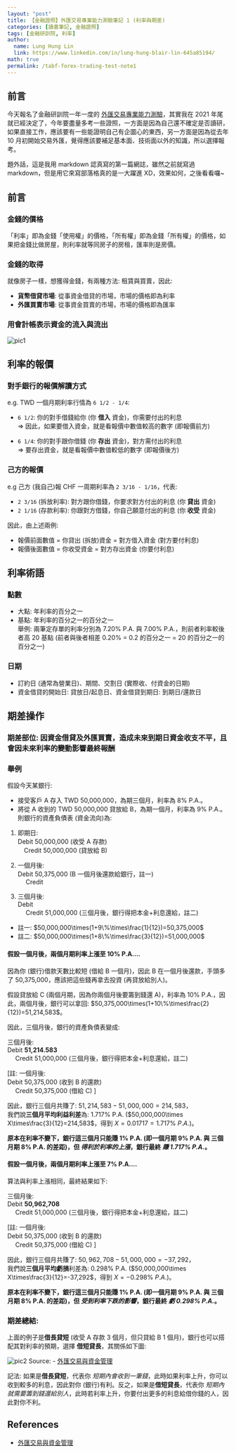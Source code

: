 ```yaml
---
layout: "post"
title: 【金融證照】外匯交易專業能力測驗筆記 1 (利率與期差)
categories: [讀書筆記, 金融證照]
tags: [金融研訓院, 利率]
author:
  name: Lung Hung Lin
  link: https://www.linkedin.com/in/lung-hung-blair-lin-645a85194/
math: true
permalink: /tabf-forex-trading-test-note1
---
```


## 前言

今天報名了金融研訓院一年一度的 [外匯交易專業能力測驗](https://www.tabf.org.tw/LicenseExamList.aspx?ExamCode=081)，其實我在 2021 年尾就已經決定了，今年要盡量多考一些證照，一方面是因為自己還不確定是否讀研，如果直接工作，應該要有一些能證明自己有企圖心的東西，另一方面是因為從去年 10 月初開始交易外匯，覺得應該要補足基本面、技術面以外的知識，所以選擇報考。

題外話，這是我用 markdown 認真寫的第一篇網誌，雖然之前就寫過 markdown，但是用它來寫部落格真的是一大躍進 XD，效果如何，之後看看囉~

## 前言

### 金錢的價格

「利率」即為金錢「使用權」的價格，「所有權」即為金錢「所有權」的價格，如果把金錢比做房屋，則利率就等同房子的房租，匯率則是房價。

### 金錢的取得

就像房子一樣，想獲得金錢，有兩種方法: 租賃與買賣，因此:

- **貨幣借貸市場**: 從事資金借貸的市場，市場的價格即為利率
- **外匯買賣市場**: 從事資金買賣的市場，市場的價格即為匯率

### 用會計帳表示資金的流入與流出

![pic1](https://lh3.googleusercontent.com/pw/AM-JKLWoTn78fdj-yfi3N9cPctG5ZRQ6UFcVyal7F0hzthPrg2ce8rdA5SkPj_JV6wtJYuJ7ImLc7_s_0uneqrYkteGnySTtjDDOil7W6NBYwEcAPaNlrrMHnEhakc9BQ_e9TiZYw-zE8oyydwFHODTlSUpO=w1370-h708-no?authuser=0)

## 利率的報價

### 對手銀行的報價解讀方式
e.g. TWD 一個月期利率行情為 ```6 1/2 - 1/4```:  
- ```6 1/2```: 你的對手借錢給你 (你 **借入** 資金)，你需要付出的利息  
  => 因此，如果要借入資金，就是看報價中數值較高的數字 (即報價前方) 

- ```6 1/4```: 你的對手跟你借錢 (你 **存出** 資金)，對方需付出的利息  
  => 要存出資金，就是看報價中數值較低的數字 (即報價後方)

### 己方的報價
e.g 己方 (我自己)報 CHF 一周期利率為 ```2 3/16 - 1/16```，代表:  
- ```2 3/16``` (拆放利率): 對方跟你借錢，你要求對方付出的利息 (你 **貸出** 資金)  
- ```2 1/16``` (存款利率): 你跟對方借錢，你自己願意付出的利息 (你 **收受** 資金)

因此，由上述兩例:
- 報價前面數值 = 你貸出 (拆放)資金 = 對方借入資金 (對方要付利息)
- 報價後面數值 = 你收受資金 = 對方存出資金 (你要付利息)

## 利率術語
### 點數
- 大點: 年利率的百分之一
- 基點: 年利率的百分之一的百分之一  
舉例: 兩筆定存單的利率分別為 7.20% P.A. 與 7.00% P.A.，則前者利率較後者高 20 基點 (前者與後者相差 0.20% = 0.2 的百分之一 = 20 的百分之一的百分之一)

### 日期
- 訂約日 (通常為營業日)、期間、交割日 (實際收、付資金的日期)
- 資金借貸的開始日: 貸放日/起息日、資金借貸到期日: 到期日/還款日

## 期差操作
### 期差部位: 因資金借貸及外匯買賣，造成未來到期日資金收支不平，且會因未來利率的變動影響最終報酬

### 舉例 
假設今天某銀行:
- 接受客戶 A 存入 TWD 50,000,000，為期三個月，利率為 8% P.A.。
- 將從 A 收到的 TWD 50,000,000 貸放給 B，為期一個月，利率為 9% P.A.。  
則銀行的資產負債表 (資金流向)為:  

1. 即期日:   
   Debit 50,000,000 (收受 A 存款)  
    &emsp;Credit 50,000,000 (貸放給 B)  

2. 一個月後:  
   Debit 50,375,000 (B 一個月後還款給銀行，註一)  
    &emsp; Credit

3. 三個月後:  
   Debit   
   &emsp; Credit 51,000,000 (三個月後，銀行得把本金+利息還給，註二)

* 註一: $50,000,000\times(1+9\%\times\frac{1}{12})=50,375,000$ 
* 註二: $50,000,000\times(1+8\%\times\frac{3}{12})=51,000,000$

#### 假設一個月後，兩個月期利率上漲至 10% P.A....
因為你 (銀行)借款天數比較短 (借給 B 一個月)，因此 B 在一個月後還款，手頭多了 50,375,000，應該把這些錢再拿去投資 (再貸放給別人)。  

假設貸放給 C (兩個月期，因為你兩個月後要籌到錢還 A)，利率為 10% P.A.，因此，兩個月後，銀行可以拿回: $50,375,000\times(1+10\%\times\frac{2}{12})=51,214,583$。  

因此，三個月後，銀行的資產負債表變成: 

三個月後:  
   Debit **51,214.583**  
   &emsp; Credit 51,000,000 (三個月後，銀行得把本金+利息還給，註二)  

[註: 一個月後:  
Debit 50,375,000 (收到 B 的還款)  
   &emsp; Credit 50,375,000 (借給 C)
]

因此，銀行三個月共賺了: $51,214,583-51,000,000=214,583$，  
我們說**三個月平均利益利差**為: 1.717% P.A. ($50,000,000\times X\times\frac{3}{12}=214,583$，得到 $X=0.01717=1.717\%\ P.A.$)。  

**原本在利率不變下，銀行這三個月只能賺 1% P.A. (即一個月期 9% P.A. 與 三個月期 8% P.A. 的差距)，但 _得利於利率的上漲_，銀行最終 _賺 1.717% P.A._。**

#### 假設一個月後，兩個月期利率上漲至 7% P.A....  
算法與利率上漲相同，最終結果如下:  

三個月後:  
   Debit **50,962,708**  
   &emsp; Credit 51,000,000 (三個月後，銀行得把本金+利息還給，註二)  

[註: 一個月後:  
Debit 50,375,000 (收到 B 的還款)  
   &emsp; Credit 50,375,000 (借給 C)
]

因此，銀行三個月共賺了: $50,962,708-51,000,000=-37,292$，  
我們說**三個月平均虧損**利差為: 0.298% P.A. ($50,000,000\times X\times\frac{3}{12}=-37,292$，得到 $X=-0.298\%\ P.A.$)。  

**原本在利率不變下，銀行這三個月只能賺 1% P.A. (即一個月期 9% P.A. 與 三個月期 8% P.A. 的差距)，但 _受到利率下跌的影響_，銀行最終 _虧 0.298% P.A._。**

### 期差總結:
上面的例子是**借長貸短** (收受 A 存款 3 個月，但只貸給 B 1 個月)，銀行也可以搭配其對利率的預期，選擇 **借短貸長**，其關係如下圖:  

![pic2](https://lh3.googleusercontent.com/pw/AM-JKLUfCC_ZWtgWb-r_iJyrnCK79DIaOpeAIuuPegXb63KlxlLf2BIqWfOsGRuEyyT9_SWkQcRwpqXqFlH841irLJWsfHAbB8u9TyIt2Vq-1gNKjz8JphH4RtkxbKXP9OEKjvlJZ4kuBoQEFHEvu4J1g5cQ=w1100-h294-no?authuser=0)
Source: - [外匯交易與資金管理](https://service.tabf.org.tw/FBS/SinglePage.aspx?ProductID=30256)

記法: 如果是**借長貸短**，代表你 _短期內會收到一筆錢_，此時如果利率上升，你可以收到較多的利息，因此對你 (銀行)有利。反之，如果是**借短貸長**，代表你 _短期內就需要籌到錢還給別人_，此時若利率上升，你要付出更多的利息給借你錢的人，因此對你不利。

## References
- [外匯交易與資金管理](https://service.tabf.org.tw/FBS/SinglePage.aspx?ProductID=30256)
